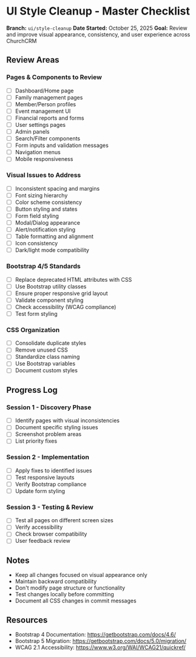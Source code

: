 # UI Style Cleanup - Master Checklist

**Branch:** `ui/style-cleanup`
**Date Started:** October 25, 2025
**Goal:** Review and improve visual appearance, consistency, and user experience across ChurchCRM

## Review Areas

### Pages & Components to Review
- [ ] Dashboard/Home page
- [ ] Family management pages
- [ ] Member/Person profiles
- [ ] Event management UI
- [ ] Financial reports and forms
- [ ] User settings pages
- [ ] Admin panels
- [ ] Search/Filter components
- [ ] Form inputs and validation messages
- [ ] Navigation menus
- [ ] Mobile responsiveness

### Visual Issues to Address
- [ ] Inconsistent spacing and margins
- [ ] Font sizing hierarchy
- [ ] Color scheme consistency
- [ ] Button styling and states
- [ ] Form field styling
- [ ] Modal/Dialog appearance
- [ ] Alert/notification styling
- [ ] Table formatting and alignment
- [ ] Icon consistency
- [ ] Dark/light mode compatibility

### Bootstrap 4/5 Standards
- [ ] Replace deprecated HTML attributes with CSS
- [ ] Use Bootstrap utility classes
- [ ] Ensure proper responsive grid layout
- [ ] Validate component styling
- [ ] Check accessibility (WCAG compliance)
- [ ] Test form styling

### CSS Organization
- [ ] Consolidate duplicate styles
- [ ] Remove unused CSS
- [ ] Standardize class naming
- [ ] Use Bootstrap variables
- [ ] Document custom styles

## Progress Log

### Session 1 - Discovery Phase
- [ ] Identify pages with visual inconsistencies
- [ ] Document specific styling issues
- [ ] Screenshot problem areas
- [ ] List priority fixes

### Session 2 - Implementation
- [ ] Apply fixes to identified issues
- [ ] Test responsive layouts
- [ ] Verify Bootstrap compliance
- [ ] Update form styling

### Session 3 - Testing & Review
- [ ] Test all pages on different screen sizes
- [ ] Verify accessibility
- [ ] Check browser compatibility
- [ ] User feedback review

## Notes

- Keep all changes focused on visual appearance only
- Maintain backward compatibility
- Don't modify page structure or functionality
- Test changes locally before committing
- Document all CSS changes in commit messages

## Resources

- Bootstrap 4 Documentation: https://getbootstrap.com/docs/4.6/
- Bootstrap 5 Migration: https://getbootstrap.com/docs/5.0/migration/
- WCAG 2.1 Accessibility: https://www.w3.org/WAI/WCAG21/quickref/
